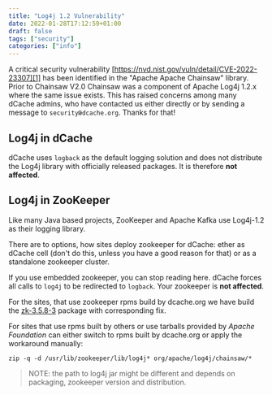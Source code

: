 ```yaml
---
title: "Log4j 1.2 Vulnerability"
date: 2022-01-28T17:12:59+01:00
draft: false
tags: ["security"]
categories: ["info"]
---
```


A critical security vulnerability [https://nvd.nist.gov/vuln/detail/CVE-2022-23307][1] has been identified in the "Apache Apache Chainsaw" library. Prior to Chainsaw V2.0 Chainsaw was a component of Apache Log4j 1.2.x where the same issue exists. This has raised concerns among many dCache admins, who have contacted us either directly or by sending a message to `securityԹdcache.org`. Thanks for that!

## Log4j in dCache

dCache uses `logback` as the default logging solution and does not distribute the Log4j library with officially released packages. It is therefore **not affected**.

## Log4j in ZooKeeper

Like many Java based projects, ZooKeeper and Apache Kafka use Log4j-1.2 as their logging library.

There are to options, how sites deploy zookeeper for dCache: ether as dCache cell (don't do this, unless you have a good reason for that) or as a standalone zookeeper cluster.

If you use embedded zookeeper, you can stop reading here. dCache forces all calls to `log4j` to be redirected to `logback`. Your zookeeper is **not affected**.

For the sites, that use zookeeper rpms build by dcache.org we have build the [zk-3.5.8-3][2] package with corresponding fix.

For sites that use rpms built by others or use tarballs provided by _Apache Foundation_ can either switch to rpms built by dcache.org or apply the workaround manually:

```
zip -q -d /usr/lib/zookeeper/lib/log4j* org/apache/log4j/chainsaw/*
```

> NOTE: the path to log4j jar might be different and depends on packaging, zookeeper version and distribution.

[1]: https://nvd.nist.gov/vuln/detail/CVE-2022-23307
[2]: https://download.dcache.org/nexus/repository/zookeeper-rpms/el7/noarch/zookeeper-3.5.8-3.el7.noarch.rpm
